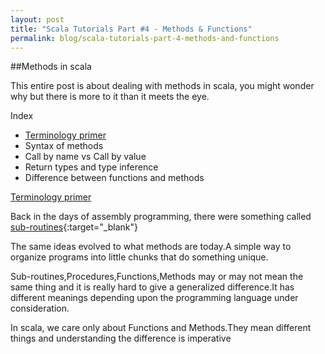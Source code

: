 ```yaml
---
layout: post
title: "Scala Tutorials Part #4 - Methods & Functions"
permalink: blog/scala-tutorials-part-4-methods-and-functions
---
```


##Methods in scala

This entire post is about dealing with methods in scala, you might wonder why but there is more to it than it meets the eye.

<i class="fa fa-list-ul fa-lg space-right"></i>Index

- [Terminology primer](#Primer)
- Syntax of methods
- Call by name vs Call by value
- Return types and type inference
- Difference between functions and methods

<a name="Primer"><u>Terminology primer</u></a>

Back in the days of assembly programming, there were something called [sub-routines](https://en.wikipedia.org/wiki/Subroutine){:target="_blank"} 

The same ideas evolved to what methods are today.A simple way to organize programs into little chunks that do something unique.

Sub-routines,Procedures,Functions,Methods may or may not mean the same thing and it is really hard to give a generalized difference.It has different meanings depending upon the programming language under consideration.

In scala, we care only about Functions and Methods.They mean different things and understanding the difference is imperative








